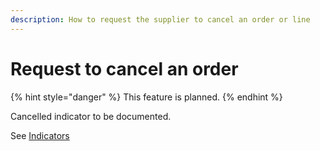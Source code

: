 ```yaml
---
description: How to request the supplier to cancel an order or line
---
```


# Request to cancel an order

{% hint style="danger" %}
This feature is planned. 
{% endhint %}

Cancelled indicator to be documented.

See [Indicators](indicators.md)

